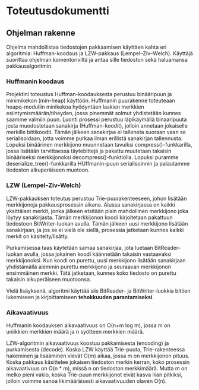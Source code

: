 # Toteutusdokumentti

## Ohjelman rakenne

Ohjelma mahdollistaa tiedostojen pakkaamisen käyttäen kahta eri algoritmia: Huffman-koodaus ja LZW-pakkaus (Lempel–Ziv–Welch). Käyttäjä suorittaa ohjelman komentoriviltä ja antaa sille tiedoston sekä haluamansa pakkausalgoritmin.

### Huffmanin koodaus

Projektini toteustus Huffman-koodauksesta perustuu binääripuun ja minimikekon (min-heap) käyttöön. Huffmanin puurakenne toteuteaan heapq-moduliin minikekoa hyödyntäen laskien merkkien esiintymismäärän/tiheyden, jossa pinemmät solmut yhdistetään kunnes saamme valmiin puun. Luonti prosessi perustuu läpikäymällä binaaripuuta josta muodostetaan sanakirja (Huffman-koodit), jolloin annetaan jokaiselle merkille bittikoodit. Tämän jälkeen sanakirjaa ei talleneta suoraan   vaan se serialisoidaan, jotta voimme purkaa ilman erillistä sanakirjan tallennusta. Lopuksi binäärinen merkkijono muunnetaan tavuiksi compress()-funkkarilla, jossa lisätään tarvittaessa täytebittejä ja pakattu muutetaan takaisin binääriseksi merkkijonoksi decompress()-funktiolla. Lopuksi puramme deserialize_tree()-funkkarilla HUffmanin-puun serialisoinnin ja palautamme tiedoston alkuperäiseen muotoon.


### LZW (Lempel-Ziv-Welch)

LZW-pakkauksen toteutus perustuu Trie-puurakenteeseen, johon lisätään merkkijonoja pakkausprosessin aikana. Alussa sanakirjassa on kaikki yksittäiset merkit, jonka jälkeen etsitään pisin mahdollinen merkkijono joka löytyy sanakirjasta. Tämän merkkijonon koodi kirjoitetaan pakattuun tiedostoon BitWriter-luokan avulla. Tämän jälkeen uusi merkkijono lisätään sanakirjaan, ja jos se ei vielä ole siellä, prosessia jatketaan kunnes kaikki merkit on käsitelty/lisätty.

Purkamisessa taas käytetään samaa sanakirjaa, jota luetaan BitReader-luokan avulla, jossa jokainen koodi käännetään takaisin vastaavaksi merkkijonoksi. Kun koodi on purettu, uusi merkkijono lisätään sanakirjaan yhdistämällä aiemmin purettu merkkijono ja seuraavan merkkijonon ensimmäinen merkki. Tätä jatketaan, kunnes koko tiedosto on purettu takaisin alkuperäiseen muotoonsa.

Vielä lisäyksenä, algoritmi käyttää siis BitReader- ja BitWriter-luokkia bittien lukemiseen ja kirjoittamiseen **tehokkuuden parantamiseksi**.



### Aikavaativuus

Huffmanin koodauksen aikavaativuus on O(n+m log m), jossa m on uniikkien merkkien määrä ja n syötteen merkkien määrä. 

LZW-algoritmin aikavaativuus koostuu pakkamisesta (encoding) ja purkamisesta (decode). Koska LZW käyttää  Trie-puuta, Trie-rakenteessa hakeminen ja lisääminen vievät O(m) aikaa, jossa m on merkkijonon pituus. Koska pakkaus käsittelee jokaisen tiedoston merkin kerran, koko prosessin aikavaativuus on O(n * m), missä n on tiedoston merkkimäärä. Mutta m on melko pieni vakio, koska Trie-puun merkkijonot eivät kasva liian pitkiksi, jolloin voimme sanoa likimääräisesti aikavaativuuden olaven O(n).
